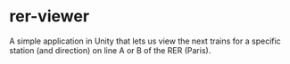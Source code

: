 # rer-viewer
A simple application in Unity that lets us view the next trains for a specific station (and direction) on line A or B of the RER (Paris).
